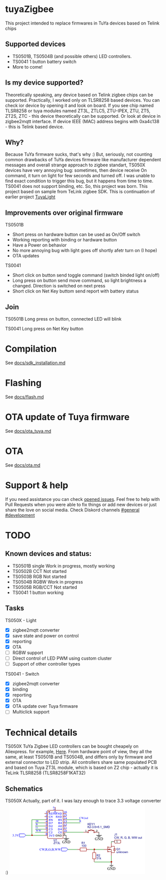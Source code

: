 # tuyaZigbee
This project intended to replace firmwares in TuYa devices based on Telink chips
## Supported devices
* TS0501B, TS0504B (and possible others) LED controllers.
* TS0041 1 button battery switch
* More to come!

## Is my device supported?
Theoretically speaking, any device based on Telink zigbee chips can be supported. Practically, I worked only on TLSR8258 based devices.
You can check ior device by opening it and look on board. 
If you see chip named TLSR8258 or tuya modules named ZT3L, ZTLC5, ZTU-IPEX, ZTU, ZT5, ZT2S, ZTC - this device theoretically can be supported.
Or look at device in zigbee2mqtt interface. If device IEEE (MAC) address begins with 0xa4c138 - this is Telink based device. 

## Why?
Because TuYa firmware sucks, that's why :)
But, seriously, not counting common drawbacks of TuYa devices firmware like manufacturer dependent messages and overall strange approach to zigbee standart, TS050X devices have very annoying bug: sometimes, then device receive On command, it turn on light for few seconds and turned off. I was unable to find exact condition to trigger this bug, but it happens from time to time. TS0041 does not support binding, etc.
So, this project was born.
This project based on sample from TeLink zigbee SDK.
This is continuation of earlier project [TuyaLight](https://github.com/doctor64/tuyaLight)

## Improvements over original firmware
TS0501B
- Short press on hardware button can be used as On/Off switch
- Working reporting with binding or hardware button
- Have a Power on behavior
- No more annoying bug with light goes off shortly afetr turn on (I hope)
- OTA updates

TS0041
- Short click on button send toggle command (switch binded light on/off)
- Long press on button send move command, so light brightness a changed. Direction is switched on next press
- Short click on Net Key buttom send report with battery status

## Join
TS0501B
Long press on button, connected LED will blink

TS0041
Long press on Net Key button

# Compilation
See [docs/sdk_installation.md](docs/sdk_installation.md)

# Flashing
See [docs/flash.md](docs/flash.md)

# OTA update of Tuya firmware
See [docs/ota_tuya.md](docs/ota_tuya.md)

# OTA
See [docs/ota.md](docs/ota.md)

# Support & help
If you need assistance you can check [opened issues](https://github.com/doctor64/tuyaZigbee/issues). Feel free to help with Pull Requests when you were able to fix things or add new devices or just share the love on social media.
Check Diskord channels 
[#general](https://discord.gg/xSRjUS7Vpy)
[#development](https://discord.gg/GThy6Ednx7)

# TODO

## Known devices and status:
- TS0501B single Work in progress, mostly working
- TS0502B CCT Not started
- TS0503B RGB Not started
- TS0504B RGBW Work in progress
- TS0505B RGB/CCT Not started
- TS0041 1 button working

## Tasks
TS050X - Light
- [x] zigbee2mqtt converter
- [x] save state and power on control
- [x] reporting
- [x] OTA
- [ ] RGBW support
- [ ] Direct control of LED PWM using custom cluster
- [ ] Support of other controller types

TS0041 - Switch
- [x] zigbee2mqtt converter
- [x] binding
- [x] reporting
- [x] OTA
- [x] OTA update over Tuya firmware
- [ ] Multiclick support

# Technical details
TS050X
TuYa Zigbee LED controllers can be bought cheapely on Aliexpress. for example, [Here](https://www.aliexpress.com/item/1005005196855536.html). From hardware point of view, they all the same, at least TS0501B and TS0504B, and differs only by firmware and external connector to LED strip.
All controllers share same populated PCB and based on Tuya ZT3L module, which is based on Z2 chip - actually it is TeLink TLSR8258 (TLSR8258F1KAT32)

## Schematics
TS050X
Actually, part of it. I was lazy enough to trace 3.3 voltage converter :)
![Controller schematics](docs/Schematic_TuYa_led_driver.png)
